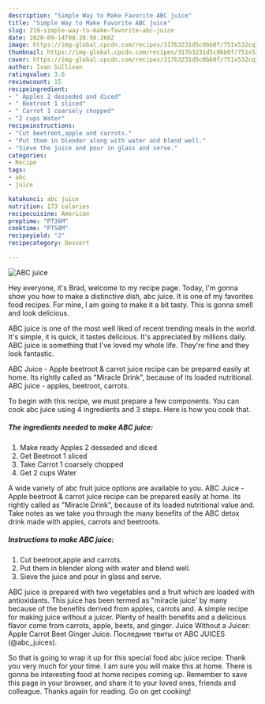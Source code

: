 ```yaml
---
description: "Simple Way to Make Favorite ABC juice"
title: "Simple Way to Make Favorite ABC juice"
slug: 219-simple-way-to-make-favorite-abc-juice
date: 2020-09-14T08:28:50.266Z
image: https://img-global.cpcdn.com/recipes/317b3231d5c0bb0f/751x532cq70/abc-juice-recipe-main-photo.jpg
thumbnail: https://img-global.cpcdn.com/recipes/317b3231d5c0bb0f/751x532cq70/abc-juice-recipe-main-photo.jpg
cover: https://img-global.cpcdn.com/recipes/317b3231d5c0bb0f/751x532cq70/abc-juice-recipe-main-photo.jpg
author: Ivan Sullivan
ratingvalue: 3.6
reviewcount: 15
recipeingredient:
- " Apples 2 desseded and diced"
- " Beetroot 1 sliced"
- " Carrot 1 coarsely chopped"
- "2 cups Water"
recipeinstructions:
- "Cut beetroot,apple and carrots."
- "Put them in blender along with water and blend well."
- "Sieve the juice and pour in glass and serve."
categories:
- Recipe
tags:
- abc
- juice

katakunci: abc juice 
nutrition: 173 calories
recipecuisine: American
preptime: "PT36M"
cooktime: "PT58M"
recipeyield: "2"
recipecategory: Dessert

---
```



![ABC juice](https://img-global.cpcdn.com/recipes/317b3231d5c0bb0f/751x532cq70/abc-juice-recipe-main-photo.jpg)

Hey everyone, it's Brad, welcome to my recipe page. Today, I'm gonna show you how to make a distinctive dish, abc juice. It is one of my favorites food recipes. For mine, I am going to make it a bit tasty. This is gonna smell and look delicious.

ABC juice is one of the most well liked of recent trending meals in the world. It's simple, it is quick, it tastes delicious. It's appreciated by millions daily. ABC juice is something that I've loved my whole life. They're fine and they look fantastic.

ABC Juice - Apple beetroot &amp; carrot juice recipe can be prepared easily at home. Its rightly called as &#34;Miracle Drink&#34;, because of its loaded nutritional. ABC juice - apples, beetroot, carrots.


To begin with this recipe, we must prepare a few components. You can cook abc juice using 4 ingredients and 3 steps. Here is how you cook that.

<!--inarticleads1-->

##### The ingredients needed to make ABC juice:

1. Make ready  Apples 2 desseded and diced
1. Get  Beetroot 1 sliced
1. Take  Carrot 1 coarsely chopped
1. Get 2 cups Water


A wide variety of abc fruit juice options are available to you. ABC Juice - Apple beetroot &amp; carrot juice recipe can be prepared easily at home. Its rightly called as &#34;Miracle Drink&#34;, because of its loaded nutritional value and. Take notes as we take you through the many benefits of the ABC detox drink made with apples, carrots and beetroots. 

<!--inarticleads2-->

##### Instructions to make ABC juice:

1. Cut beetroot,apple and carrots.
1. Put them in blender along with water and blend well.
1. Sieve the juice and pour in glass and serve.


ABC juice is prepared with two vegetables and a fruit which are loaded with antioxidants. This juice has been termed as &#34;miracle juice&#39; by many because of the benefits derived from apples, carrots and. A simple recipe for making juice without a juicer. Plenty of health benefits and a delicious flavor come from carrots, apple, beets, and ginger. Juice Without a Juicer: Apple Carrot Beet Ginger Juice. Последние твиты от ABC JUICES (@abc_juices). 

So that is going to wrap it up for this special food abc juice recipe. Thank you very much for your time. I am sure you will make this at home. There is gonna be interesting food at home recipes coming up. Remember to save this page in your browser, and share it to your loved ones, friends and colleague. Thanks again for reading. Go on get cooking!
